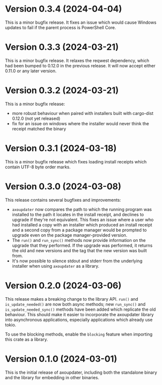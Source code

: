 # Version 0.3.4 (2024-04-04)

This is a minor bugfix release. It fixes an issue which would cause Windows updates to fail if the parent process is PowerShell Core.

# Version 0.3.3 (2024-03-21)

This is a minor bugfix release. It relaxes the reqwest dependency, which had been bumped to 0.12.0 in the previous release. It will now accept either 0.11.0 or any later version.

# Version 0.3.2 (2024-03-21)

This is a minor bugfix release:

* more robust behaviour when paired with installers built with cargo-dist 0.12.0 (not yet released)
* fix for an issue on windows where the installer would never think the receipt matched the binary

# Version 0.3.1 (2024-03-18)

This is a minor bugfix release which fixes loading install receipts which contain UTF-8 byte order marks.

# Version 0.3.0 (2024-03-08)

This release contains several bugfixes and improvements:

- `axoupdater` now compares the path to which the running program was installed to the path it locates in the install receipt, and declines to upgrade if they're not equivalent. This fixes an issue where a user who had installed a copy with an installer which produced an install receipt and a second copy from a package manager would be prompted to upgrade even on the package manager-provided version.
- The `run()` and `run_sync()` methods now provide information on the upgrade that they performed. If the upgrade was performed, it returns the old and new versions and the tag that the new version was built from.
- It's now possible to silence stdout and stderr from the underlying installer when using `axoupdater` as a library.

# Version 0.2.0 (2024-03-06)

This release makes a breaking change to the library API. `run()` and `is_update_needed()` are now both async methods; new `run_sync()` and `is_update_needed_sync()` methods have been added which replicate the old behaviour. This should make it easier to incorporate the axoupdater library into asynchronous applications, especially applications which already use tokio.

To use the blocking methods, enable the `blocking` feature when importing this crate as a library.

# Version 0.1.0 (2024-03-01)

This is the initial release of axoupdater, including both the standalone binary and the library for embedding in other binaries.
